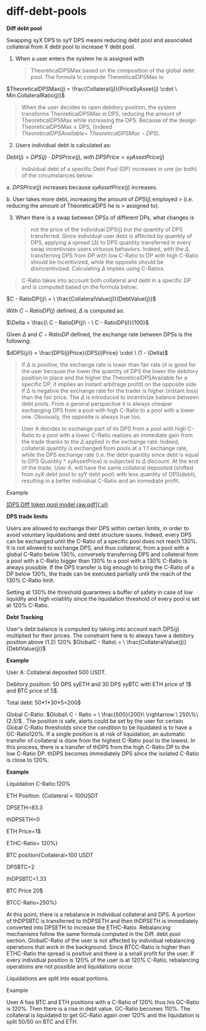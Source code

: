 # diff-debt-pools

**Diff debt pool**

Swapping syX DPS to syY DPS means reducing debt pool and associated
collateral from X debt pool to increase Y debt pool.

1.  When a user enters the system he is assigned with
    > $\text{TheoreticalDPSMax}$ based on the composition of the global
    > debt pool. The formula to compute $\text{TheoreticalDPSMax}$ is:

$TheoreticalDPSMax(j) = \frac{Collateral(j)}{PriceSyAsset(j) \cdot \ Min.CollateralRatio(j)}$

> When the user decides to open debitory position, the system transforms
> $\text{TheoreticalDPSMax}$ in $\text{DPS}$, reducing the amount of
> $\text{TheoreticalDPSMax}$ while increasing the $\text{DPS}$. Because
> of the design $\text{TheoreticalDPSMax} \geq \text{DPS}$, (indeed
> $TheoreticalDPSAvailable = \ TheoreticalDPSMax - DPS$).

2.  Users individual debt is calculated as:

$Debt(j) = DPS(j)\  \cdot \ DPSPrice(j),\ with\ DPSPrice = syAssetPrice(j)$

> Individual debt of a specific Debt Pool (DP) increases in one (or
> both) of the circumstances below:

a.  $DPSPrice(j)$ increases because $syAssetPrice(j)$ increases.

b.  User takes more debt, increasing the amount of $DPS(j)$ employed
    > (i.e. reducing the amount of $\text{TheoreticalDPS}$ he is
    > assigned to).


3.  When there is a swap between DPSs of different DPs, what changes is
    > not the price of the individual DPS(j) but the quantity of DPS
    > transferred. Since individual user debt is affected by quantity of
    > DPS, applying a spread ($\Delta$) to DPS quantity transferred in
    > every swap incentivises users virtuous behaviors. Indeed, with the
    > $\Delta$, transferring DPS from DP with low C-Ratio to DP with
    > high C-Ratio should be incentivized, while the opposite should be
    > disincentivized. Calculating $\Delta$ implies using C-Ratios.

> C-Ratio takes into account both collateral and debt in a specific DP
> and is computed based on the formula below:

$C - RatioDP(j)\  = \ \frac{CollateralValue(j)}{DebtValue(j)}$

With $C - RatioDP(j)$ defined, $\Delta$ is computed as:

$\Delta = \frac{\ C - RatioDP(j)\  - \ C - RatioDP(i)}{100}$

Given $\Delta$ and $C - RatioDP$ defined, the exchange rate between DPSs
is the following:

$dDPS(j/i) = \frac{DPS(j)Price}{DPS(i)Price} \cdot \ (1 - \Delta)$

> If $\Delta$ is positive, the exchange rate is lower than fair rate (it
> is good for the user because the lower the quantity of DPS the lower
> the debitory position in place and the higher the
> $\text{TheoreticalDPSAvailable}$ for a specific DP, it implies an
> instant arbitrage profit) on the opposite side if $\Delta$ is negative
> the exchange rate for the trader is higher (instant loss) than the
> fair price. The $\Delta$ is introduced to incentivize balance between
> debt pools. From a general perspective it is always cheaper exchanging
> DPS from a pool with high C-Ratio to a pool with a lower one.
> Obviously, the opposite is always true too.
>
> User A decides to exchange part of its DPS from a pool with high
> C-Ratio to a pool with a lower C-Ratio realizes an immediate gain from
> the trade thanks to the $\Delta$ applied in the exchange rate. Indeed,
> collateral quantity is exchanged from pools at a 1:1 exchange rate,
> while the DPS exchange rate (i.e. the debt quantity since debt is
> equal to DPS Quantity \* syAssetPrice) is subjected to $\Delta$
> discount. At the end of the trade, User A, will have the same
> collateral deposited (shifted from syX debt pool to syY debt pool)
> with less quantity of DPS(debt), resulting in a better individual
> C-Ratio and an immediate profit.

Example

[[DPS DIff token pool model
raw.pdf]{.ul}](https://drive.google.com/file/d/1-UfxustesZvExcEnLqb6zJ47DZtQfb5f/view?usp=sharing)

**DPS trade limits**

Users are allowed to exchange their DPS within certain limits, in order
to avoid voluntary liquidations and debt structure issues. Indeed, every
DPS can be exchanged until the C-Ratio of a specific pool does not reach
130%. It is not allowed to exchange DPS, and thus collateral, from a
pool with a global C-Ratio below 130%, conversely transferring DPS and
collateral from a pool with a C-Ratio bigger than 130% to a pool with a
130% C-Ratio is always possible. If the DPS transfer is big enough to
bring the C-Ratio of a DP below 130%, the trade can be executed
partially until the reach of the 130% C-Ratio limit.

Setting at 130% the threshold guarantees a buffer of safety in case of
low liquidity and high volatility since the liquidation threshold of
every pool is set at 120% C-Ratio.

**Debt Tracking**

User's debt balance is computed by taking into account each DPS(j)
multiplied for their prices. The constraint here is to always have a
debitory position above (1.2) 120%
$GlobalC - Ratio\  = \ \frac{CollateralValue(j)}{DebtValue(j)}$

**Example**

User A: Collateral deposited 500 USDT.

Debitory position: 50 DPS syETH and 30 DPS syBTC with ETH price of 1\$
and BTC price of 5\$.

Total debt: 50\*1+30\*5=200\$

Global C-Ratio:
$Global\ C - Ratio = \ \frac{500}{200}\  \rightarrow \ 250\%\ (2.5)$ .
The position is safe, alerts could be set by the user for certain Global
C-Ratio thresholds since the condition to be liquidated is to have a
GC-Ratio120%. If a single position is at risk of liquidation, an
automatic transfer of collateral is done from the highest C-Ratio pool
to the lowest. In this process, there is a transfer of thDPS from the
high C-Ratio DP to the low C-Ratio DP. thDPS becomes immediately DPS
since the isolated C-Ratio is close to 120%.

**Example**

Liquidation C-Ratio:120%

ETH Position: \{Collateral = 100USDT

DPSETH=83.3

thDPSETH=0

ETH Price=1\$

ETHC-Ratio= 120%\}

BTC position\{Collateral=100 USDT

DPSBTC=2

thDPSBTC=1.33

BTC Price 20\$

BTCC-Ratio=250%\}

At this point, there is a rebalance in individual collateral and DPS. A
portion of thDPSBTC is transferred to thDPSETH and then thDPSETH is
immediately converted into DPSETH to increase the ETHC-Ratio.
Rebalancing mechanisms follow the same formula computed in the Diff.
debt pool section. GlobalC-Ratio of the user is not affected by
individual rebalancing operations that work in the background. Since
BTCC-Ratio is higher than ETHC-Ratio the spread is positive and there is
a small profit for the user. If every individual position is 120% of the
user is at 120% C-Ratio, rebalancing operations are not possible and
liquidations occur.

Liquidations are split into equal portions.

Example

User A has BTC and ETH positions with a C-Ratio of 120% thus his
GC-Ratio is 120%. Then there is a rise in debt value. GC-Ratio becomes
110%. The collateral is liquidated to get GC-Ratio again over 120% and
the liquidation is split 50/50 on BTC and ETH.
